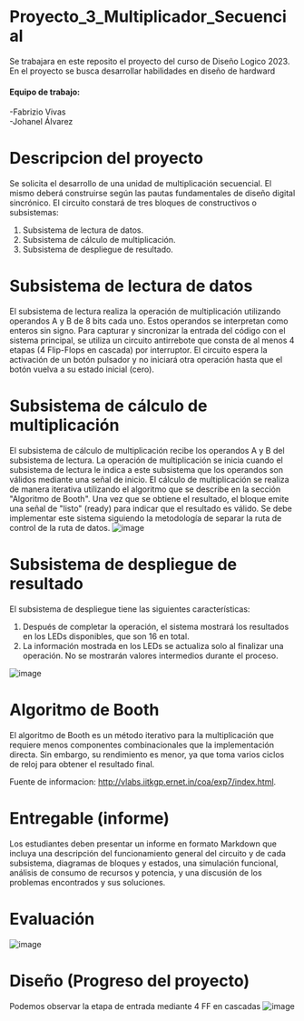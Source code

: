 # Proyecto_3_Multiplicador_Secuencial

Se trabajara en este reposito el proyecto del curso de Diseño Logico 2023. En el proyecto se busca desarrollar habilidades en diseño de hardward


<h4>Equipo de trabajo:</h4>
<p>-Fabrizio Vivas <br> -Johanel Álvarez <br> </p>


# Descripcion del proyecto #

<p>
  
Se solicita el desarrollo de una unidad de multiplicación secuencial. El mismo deberá construirse
según las pautas fundamentales de diseño digital sincrónico. El circuito constará de tres bloques de constructivos o subsistemas:
  
1. Subsistema de lectura de datos.
2. Subsistema de cálculo de multiplicación.
3. Subsistema de despliegue de resultado.


# Subsistema de lectura de datos #
  El subsistema de lectura realiza la operación de multiplicación utilizando operandos A y B de 8 bits cada uno. Estos operandos se interpretan como enteros sin signo. Para capturar y sincronizar la entrada del código con el sistema principal, se utiliza un circuito antirrebote que consta de al menos 4 etapas (4 Flip-Flops en cascada) por interruptor. El circuito espera la activación de un botón pulsador y no iniciará otra operación hasta que el botón vuelva a su estado inicial (cero).

  
  
# Subsistema de cálculo de multiplicación #
  El subsistema de cálculo de multiplicación recibe los operandos A y B del subsistema de lectura. La operación de multiplicación se inicia cuando el subsistema de lectura le indica a este subsistema que los operandos son válidos mediante una señal de inicio. El cálculo de multiplicación se realiza de manera iterativa utilizando el algoritmo que se describe en la sección "Algoritmo de Booth". Una vez que se obtiene el resultado, el bloque emite una señal de "listo" (ready) para indicar que el resultado es válido. Se debe implementar este sistema siguiendo la metodología de separar la ruta de control de la ruta de datos.
  ![image](https://github.com/JohanelSteve/Multiplicador_Secuencial/assets/104220377/3b07ed9a-0a95-4560-b5b0-4848e322e742)

 
# Subsistema de despliegue de resultado #
  
 El subsistema de despliegue tiene las siguientes características:

1. Después de completar la operación, el sistema mostrará los resultados en los LEDs disponibles, que son 16 en total.
2. La información mostrada en los LEDs se actualiza solo al finalizar una operación. No se mostrarán valores intermedios durante el proceso.
  
  ![image](https://github.com/JohanelSteve/Multiplicador_Secuencial/assets/104220377/51005e38-8b82-4c6d-9de9-12d58cfc9732)

# Algoritmo de Booth #
El algoritmo de Booth es un método iterativo para la multiplicación que requiere menos componentes combinacionales que la implementación directa. Sin embargo, su rendimiento es menor, ya que toma varios ciclos de reloj para obtener el resultado final.
  
  Fuente de informacion:  http://vlabs.iitkgp.ernet.in/coa/exp7/index.html.
  
  
 # Entregable (informe) #
  
Los estudiantes deben presentar un informe en formato Markdown que incluya una descripción del funcionamiento general del circuito y de cada subsistema, diagramas de bloques y estados, una simulación funcional, análisis de consumo de recursos y potencia, y una discusión de los problemas encontrados y sus soluciones.
 
  # Evaluación #
  
  ![image](https://github.com/JohanelSteve/Multiplicador_Secuencial/assets/104220377/797fdf7c-c53c-4be8-a7e5-055fb9389ca5)

  
  # Diseño (Progreso del proyecto) #
  
  
  Podemos observar la etapa de entrada mediante 4 FF en cascadas 
![image](https://github.com/JohanelSteve/Multiplicador_Secuencial/assets/104220377/c7a451ac-bf43-4168-a3a7-2adbbf0c45f6)

